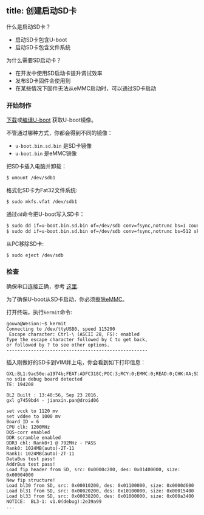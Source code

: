 title: 创建启动SD卡
---

什么是启动SD卡？

* 启动SD卡包含U-boot
* 启动SD卡包含文件系统

为什么需要SD启动卡？
* 在开发中使用SD启动卡提升调试效率
* 发布SD卡固件会使用到
* 在某些情况下固件无法从eMMC启动时，可以通过SD卡启动

### 开始制作
[下载](/zh-cn/vim/Firmware.html)或[编译U-boot](/zh-cn/vim/BuildUboot.html) 获取U-boot镜像。

不管通过哪种方式，你都会得到不同的镜像：

* `u-boot.bin.sd.bin` 是SD卡镜像
* `u-boot.bin` 是eMMC镜像

把SD卡插入电脑并卸载：
```sh
$ umount /dev/sdb1
```

格式化SD卡为Fat32文件系统:
```sh
$ sudo mkfs.vfat /dev/sdb1 
```

通过`dd`命令把U-boot写入SD卡：
```sh
$ sudo dd if=u-boot.bin.sd.bin of=/dev/sdb conv=fsync,notrunc bs=1 count=444
$ sudo dd if=u-boot.bin.sd.bin of=/dev/sdb conv=fsync,notrunc bs=512 skip=1 seek=1
```

从PC移除SD卡:
```sh
$ sudo eject /dev/sdb
```

### 检查

确保串口连接正确，参考 [这里](/zh-cn/vim/SetupSerialTool.html).

为了确保U-boot从SD卡启动，你必须[擦除eMMC](/zh-cn/vim/HowtoEraseEMMC.html)。

打开终端，执行`kermit`命令:
```
gouwa@Wesion:~$ kermit
Connecting to /dev/ttyUSB0, speed 115200
 Escape character: Ctrl-\ (ASCII 28, FS): enabled
Type the escape character followed by C to get back,
or followed by ? to see other options.
----------------------------------------------------

```

插入刚做好的SD卡到VIM并上电，你会看到如下打印信息：
```
GXL:BL1:9ac50e:a1974b;FEAT:ADFC318C;POC:3;RCY:0;EMMC:0;READ:0;CHK:AA;SD:0;READ:0;0.0;CHK:0;
no sdio debug board detected 
TE: 194208

BL2 Built : 13:48:56, Sep 23 2016. 
gxl g7459bd4 - jianxin.pan@droid06

set vcck to 1120 mv
set vddee to 1000 mv
Board ID = 6
CPU clk: 1200MHz
DQS-corr enabled
DDR scramble enabled
DDR3 chl: Rank0+1 @ 792MHz - PASS
Rank0: 1024MB(auto)-2T-11
Rank1: 1024MB(auto)-2T-11
DataBus test pass!
AddrBus test pass!
Load fip header from SD, src: 0x0000c200, des: 0x01400000, size: 0x00004000
New fip structure!
Load bl30 from SD, src: 0x00010200, des: 0x01100000, size: 0x0000d600
Load bl31 from SD, src: 0x00020200, des: 0x10100000, size: 0x00015400
Load bl33 from SD, src: 0x00038200, des: 0x01000000, size: 0x000a3400
NOTICE:  BL3-1: v1.0(debug):2e39a99
...

```
